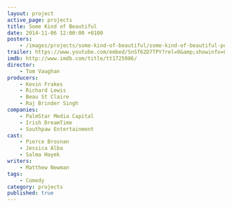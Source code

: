 ```yaml
---
layout: project
active_page: projects
title: Some Kind of Beautiful
date: 2014-11-06 12:00:00 +0100
posters:
    - /images/projects/some-kind-of-beautiful/some-kind-of-beautiful-poster.jpg
trailer: https://www.youtube.com/embed/SnSf62D7TPY?rel=0&amp;showinfo=0
imdb: http://www.imdb.com/title/tt1725986/
director:
    - Tom Vaughan
producers:
    - Kevin Frakes
    - Richard Lewis
    - Beau St Claire
    - Raj Brinder Singh
companies:
    - PalmStar Media Capital
    - Irish DreamTime
    - Southpaw Entertainment
cast:
    - Pierce Brosnan
    - Jessica Alba
    - Salma Hayek
writers:
    - Matthew Newman
tags:
    - Comedy
category: projects
published: true
---
```

